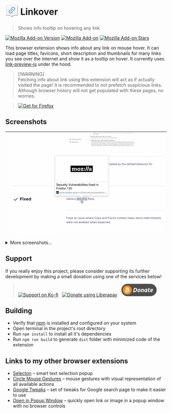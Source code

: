 # <sub><img src="./src/assets/icon.png" height="40" width="40"></sub> Linkover 
> Shows info tooltip on hovering any link

[![Mozilla Add-on Version](https://img.shields.io/amo/v/linkover?label=version&color=red)](https://addons.mozilla.org/firefox/addon/linkover/)
[![Mozilla Add-on](https://img.shields.io/amo/users/linkover?color=%23FF6611&label=users&logo=Firefox)](https://addons.mozilla.org/firefox/addon/linkover/)
[![Mozilla Add-on Stars](https://img.shields.io/amo/stars/linkover)](https://addons.mozilla.org/firefox/addon/linkover/)

This browser extension shows info about any link on mouse hover.
It can load page titles, favicons, short description and thumbnails for many links you see over the internet and show it as a tooltip on hover. It currently uses [link-preview-js](https://www.npmjs.com/package/link-preview-js) under the hood.

> [!WARNING]\
> Fetching info about link using this extension will act as if actually visited the page! It is recommended to not prefetch suspicious links. Although browser history will not get populated with these pages, no worries.

<!-- <div align="center"> -->
    
> <a href="https://addons.mozilla.org/firefox/addon/linkover/"><img src="https://user-images.githubusercontent.com/585534/107280546-7b9b2a00-6a26-11eb-8f9f-f95932f4bfec.png" alt="Get for Firefox"></a>

<!-- </div> -->

## Screenshots
| ![Screenshot 1](./screenshots/2.png) |
|-|

<details>
    <summary>More screenshots...</summary>
        <table><tr><td><img src="./screenshots/1.png" /></td></tr></table> 
        <table><tr><td><img src="./screenshots/3.png" /></td></tr></table> 
        <!-- <table><tr><td><img src="./screenshots/4.png" /></td></tr></table>  -->
</details>


## Support
If you really enjoy this project, please consider supporting its further development by making a small donation using one of the services below! 
    
> <a href="https://ko-fi.com/emvaized"><img src="https://cdn.prod.website-files.com/5c14e387dab576fe667689cf/64f1a9ddd0246590df69ea0b_kofi_long_button_red%25402x-p-800.png" alt="Support on Ko-fi" height="40"></a> &nbsp; <a href="https://liberapay.com/emvaized/donate"><img alt="Donate using Liberapay" src="https://liberapay.com/assets/widgets/donate.svg" height="40"></a> &nbsp; <a href="https://emvaized.github.io/donate/bitcoin/"><img src="https://github.com/emvaized/emvaized.github.io/blob/main/donate/bitcoin/assets/bitcoin-donate-button.png?raw=true" alt="Donate Bitcoin" height="40" /></a>

## Building
- Verify that [npm](https://nodejs.org/en/download/prebuilt-installer) is installed and configured on your system
- Open terminal in the project's root directory
- Run `npm install` to install all it's dependencies
- Run `npm run build` to generate `dist` folder with minimized code of the extension

## Links to my other browser extensions
* [Selecton](https://github.com/emvaized/selecton-extension) – smart text selection popup
* [Circle Mouse Gestures](https://github.com/emvaized/circle-mouse-gestures) – mouse gestures with visual representation of all available actions
* [Google Tweaks](https://github.com/emvaized/google-tiles-extension) – set of tweaks for Google search page to make it easier to use
* [Open in Popup Window](https://github.com/emvaized/open-in-popup-window-extension) – quickly open link or image in a popup window with no browser controls